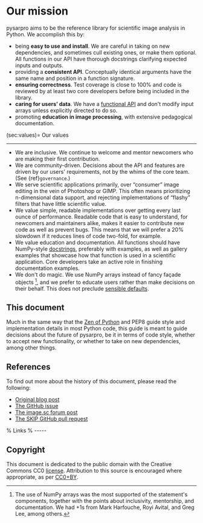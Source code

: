 # Our mission

pysarpro aims to be the reference library for scientific image analysis in
Python. We accomplish this by:

- being **easy to use and install**. We are careful in taking on new
  dependencies, and sometimes cull existing ones, or make them optional. All
  functions in our API have thorough docstrings clarifying expected inputs and
  outputs.
- providing a **consistent API**. Conceptually identical arguments have the
  same name and position in a function signature.
- **ensuring correctness**. Test coverage is close to 100% and code is reviewed by
  at least two core developers before being included in the library.
- **caring for users’ data**. We have a [functional API][functional] and don't modify
  input arrays unless explicitly directed to do so.
- promoting **education in image processing**, with extensive pedagogical
  documentation.

(sec:values)=
Our values

---

- We are inclusive. We continue to welcome and mentor newcomers who are
  making their first contribution.
- We are community-driven. Decisions about the API and features are driven by
  our users' requirements, not by the whims of the core team. (See
  {ref}`governance`.)
- We serve scientific applications primarily, over “consumer” image editing in
  the vein of Photoshop or GIMP. This often means prioritizing n-dimensional
  data support, and rejecting implementations of “flashy” filters that have
  little scientific value.
- We value simple, readable implementations over getting every last ounce of
  performance. Readable code that is easy to understand, for newcomers and
  maintainers alike, makes it easier to contribute new code as well as prevent
  bugs. This means that we will prefer a 20% slowdown if it reduces lines of
  code two-fold, for example.
- We value education and documentation. All functions should have NumPy-style
  [docstrings][numpydoc], preferably with examples, as well as gallery
  examples that showcase how that function is used in a scientific application.
  Core developers take an active role in finishing documentation examples.
- We don't do magic. We use NumPy arrays instead of fancy façade objects
  [^np], and we prefer to educate users rather than make decisions on their
  behalf. This does not preclude [sensible defaults][defaults].

## This document

Much in the same way that the [Zen of Python][zen] and PEP8 guide style and
implementation details in most Python code, this guide is meant to guide
decisions about the future of pysarpro, be it in terms of code style,
whether to accept new functionality, or whether to take on new dependencies,
among other things.

## References

To find out more about the history of this document, please read the following:

- [Original blog post][blog]
- [The GitHub issue][issue]
- [The image.sc forum post][forum]
- [The SKIP GitHub pull request][skip_pr]

% Links
% -----

[functional]: https://en.wikipedia.org/wiki/Functional_programming
[blog]: https://ilovesymposia.com/2018/07/13/the-road-to-pysarpro-1-0/
[numpydoc]: https://docs.scipy.org/doc/numpy/docs/howto_document.html
[defaults]: https://forum.image.sc/t/request-for-comment-road-to-pysarpro-1-0/20099/4
[zen]: https://www.python.org/dev/peps/pep-0020/
[issue]: https://github.com/Pol-InSAR/pysarpro/issues/3263
[forum]: https://forum.image.sc/t/request-for-comment-road-to-pysarpro-1-0/20099
[skip_pr]: https://github.com/Pol-InSAR/pysarpro/pull/3585
[cc0]: https://creativecommons.org/publicdomain/zero/1.0/
[ccby]: https://dancohen.org/2013/11/26/cc0-by/

## Copyright

This document is dedicated to the public domain with the Creative Commons CC0
[license][cc0]. Attribution to this source is encouraged where appropriate, as per
[CC0+BY][ccby].

[^np]:
    The use of NumPy arrays was the most supported of the statement's
    components, together with the points about inclusivity, mentorship, and
    documentation. We had +1s from Mark Harfouche, Royi Avital, and Greg Lee,
    among others.
